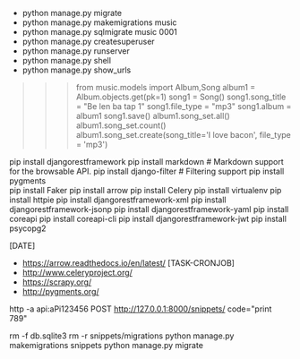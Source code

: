 - python manage.py migrate
- python manage.py makemigrations music
- python manage.py sqlmigrate music 0001
- python manage.py createsuperuser
- python manage.py runserver
- python manage.py shell
- python manage.py show_urls
>>> from music.models import Album,Song
>>> album1 = Album.objects.get(pk=1)
>>> song1 = Song()
>>> song1.song_title = "Be len ba tap 1"
>>> song1.file_type = "mp3"
>>> song1.album = album1
>>> song1.save()
>>> album1.song_set.all()
>>> album1.song_set.count()
>>> album1.song_set.create(song_title='I love bacon', file_type = 'mp3')

pip install djangorestframework
pip install markdown       # Markdown support for the browsable API.
pip install django-filter  # Filtering support
pip install pygments  
pip install Faker
pip install arrow
pip install Celery
pip install virtualenv
pip install httpie
pip install djangorestframework-xml
pip install djangorestframework-jsonp
pip install djangorestframework-yaml
pip install coreapi
pip install coreapi-cli
pip install djangorestframework-jwt
pip install psycopg2


[DATE]
- https://arrow.readthedocs.io/en/latest/ 
[TASK-CRONJOB]
- http://www.celeryproject.org/
- https://scrapy.org/
- http://pygments.org/


http -a api:aPi123456 POST http://127.0.0.1:8000/snippets/ code="print 789"



rm -f db.sqlite3
rm -r snippets/migrations
python manage.py makemigrations snippets
python manage.py migrate